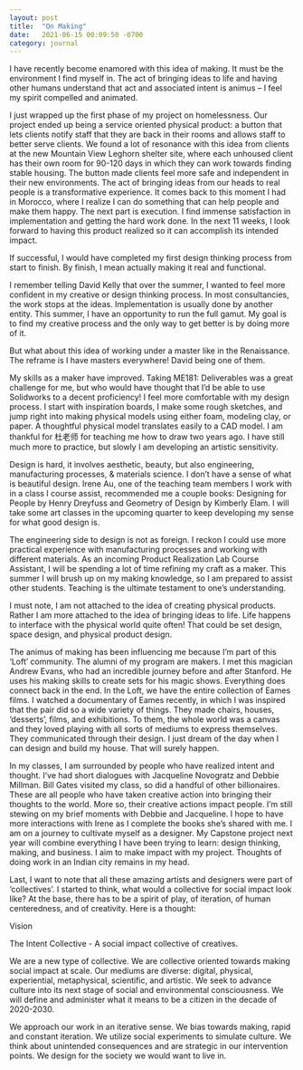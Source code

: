 ```yaml
---
layout: post
title:  "On Making"
date:   2021-06-15 00:09:50 -0700
category: journal
---
```

I have recently become enamored with this idea of making. It must be the environment I find myself in. The act of bringing ideas to life and having other humans understand that act and associated intent is animus – I feel my spirit compelled and animated.

I just wrapped up the first phase of my project on homelessness. Our project ended up being a service oriented physical product: a button that lets clients notify staff that they are back in their rooms and allows staff to better serve clients. We found a lot of resonance with this idea from clients at the new Mountain View Leghorn shelter site, where each unhoused client has their own room for 90-120 days in which they can work towards finding stable housing. The button made clients feel more safe and independent in their new environments.
The act of bringing ideas from our heads to real people is a transformative experience. It comes back to this moment I had in Morocco, where I realize I can do something that can help people and make them happy. The next part is execution. I find immense satisfaction in implementation and getting the hard work done. In the next 11 weeks, I look forward to having this product realized so it can accomplish its intended impact.

If successful, I would have completed my first design thinking process from start to finish. By finish, I mean actually making it real and functional.

I remember telling David Kelly that over the summer, I wanted to feel more confident in my creative or design thinking process. In most consultancies, the work stops at the ideas. Implementation is usually done by another entity. This summer, I have an opportunity to run the full gamut. My goal is to find my creative process and the only way to get better is by doing more of it.

But what about this idea of working under a master like in the Renaissance. The reframe is I have masters everywhere! David being one of them.

My skills as a maker have improved. Taking ME181: Deliverables was a great challenge for me, but who would have thought that I’d be able to use Solidworks to a decent proficiency! I feel more comfortable with my design process. I start with inspiration boards, I make some rough sketches, and jump right into making physical models using either foam, modeling clay, or paper. A thoughtful physical model translates easily to a CAD model. I am thankful for 杜老师 for teaching me how to draw two years ago. I have still much more to practice, but slowly I am developing an artistic sensitivity.

Design is hard, it involves aesthetic, beauty, but also engineering, manufacturing processes, & materials science. I don’t have a sense of what is beautiful design. Irene Au, one of the teaching team members I work with in a class I course assist, recommended me a couple books: Designing for People by Henry Dreyfuss and Geometry of Design by Kimberly Elam. I will take some art classes in the upcoming quarter to keep developing my sense for what good design is.

The engineering side to design is not as foreign. I reckon I could use more practical experience with manufacturing processes and working with different materials. As an incoming Product Realization Lab Course Assistant, I will be spending a lot of time refining my craft as a maker. This summer I will brush up on my making knowledge, so I am prepared to assist other students. Teaching is the ultimate testament to one’s understanding.

I must note, I am not attached to the idea of creating physical products. Rather I am more attached to the idea of bringing ideas to life. Life happens to interface with the physical world quite often! That could be set design, space design, and physical product design.

The animus of making has been influencing me because I’m part of this ‘Loft’ community. The alumni of my program are makers. I met this magician Andrew Evans, who had an incredible journey before and after Stanford. He uses his making skills to create sets for his magic shows. Everything does connect back in the end. In the Loft, we have the entire collection of Eames films. I watched a documentary of Eames recently, in which I was inspired that the pair did so a wide variety of things. They made chairs, houses, ‘desserts’, films, and exhibitions. To them, the whole world was a canvas and they loved playing with all sorts of mediums to express themselves. They communicated through their design. I just dream of the day when I can design and build my house. That will surely happen.

In my classes, I am surrounded by people who have realized intent and thought. I’ve had short dialogues with Jacqueline Novogratz and Debbie Millman. Bill Gates visited my class, so did a handful of other billionaires. These are all people who have taken creative action into bringing their thoughts to the world. More so, their creative actions impact people. I’m still stewing on my brief moments with Debbie and Jacqueline. I hope to have more interactions with Irene as I complete the books she’s shared with me.
I am on a journey to cultivate myself as a designer. My Capstone project next year will combine everything I have been trying to learn: design thinking, making, and business. I aim to make impact with my project. Thoughts of doing work in an Indian city remains in my head.

Last, I want to note that all these amazing artists and designers were part of ‘collectives’. I started to think, what would a collective for social impact look like? At the base, there has to be a spirit of play, of iteration, of human centeredness, and of creativity. Here is a thought:

Vision

The Intent Collective - A social impact collective of creatives.

We are a new type of collective. We are collective oriented towards making social impact at scale. Our mediums are diverse: digital, physical, experiential, metaphysical, scientific, and artistic. We seek to advance culture into its next stage of social and environmental consciousness. We will define and administer what it means to be a citizen in the decade of 2020-2030.  

We approach our work in an iterative sense. We bias towards making, rapid and constant iteration. We utilize social experiments to simulate culture. We think about unintended consequences and are strategic in our intervention points. We design for the society we would want to live in.
